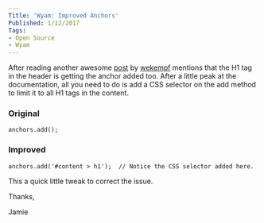 ```yaml
---
Title: 'Wyam: Improved Anchors'
Published: 1/12/2017
Tags:
- Open Source
- Wyam
---
```


After reading another awesome [post](http://www.digitaltapestry.net/posts/wyam-anchors-and-code-copy) by [wekempf](http://www.digitaltapestry.net) mentions that the H1 tag in the header is getting the anchor added too.  After a little peak at the documentation, all you need to do is add a CSS selector on the add method to limit it to all H1 tags in the content.

### Original

```
anchors.add();
```

### Improved

```
anchors.add('#content > h1');  // Notice the CSS selector added here.
```

This a quick little tweak to correct the issue.

Thanks,

Jamie
